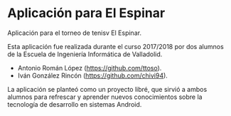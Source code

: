 # Aplicación para El Espinar
Aplicación para el torneo de tenisv El Espinar.

Esta aplicación fue realizada durante el curso 2017/2018 por dos alumnos de la Escuela de Ingeniería Informática de Valladolid.
- Antonio Román López (https://github.com/ttoso).
- Iván González Rincón (https://github.com/chivi94).

La aplicación se planteó como un proyecto libré, que sirvió a ambos alumnos para refrescar y aprender nuevos conocimientos sobre
la tecnología de desarrollo en sistemas Android.
